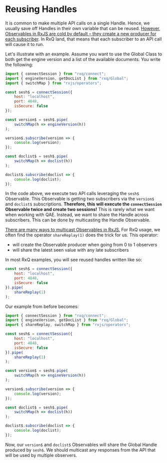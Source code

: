 # Reusing Handles
It is common to make multiple API calls on a single Handle. Hence, we usually save off Handles in their own variable that can be reused. [However, Observables in RxJS are cold by default – they create a new producer for each subscriber](https://medium.com/@benlesh/hot-vs-cold-observables-f8094ed53339). In RxQ land, that means that each subscriber to an API call will cause it to run. 

Let's illustrate with an example. Assume you want to use the Global Class to both get the engine version and a list of the available documents. You write the following:
```javascript
import { connectSession } from "rxq/connect";
import { engineVersion, getDocList } from "rxq/Global";
import { switchMap } from "rxjs/operators";

const sesh$ = connectSession({
    host: "localhost",
    port: 4848,
    isSecure: false
});

const version$ = sesh$.pipe(
    switchMap(h => engineVersion(h))
);

version$.subscribe(version => {
    console.log(version);
});

const doclist$ = sesh$.pipe(
    switchMap(h => doclist(h))
);

doclist$.subscribe(doclist => {
    console.log(doclist);
});
```

In the code above, we execute two API calls leveraging the `sesh$` Observable. This Observable is getting two subscribers via the `version$` and `doclist$` subscriptions. **Therefore, this will execute the `connectSession` Observable twice and create two sessions!** This is rarely what we want when working with QAE. Instead, we want to share the Handle across subscribers. This can be done by multicasting the Handle Observable.

[There are many ways to multicast Observables in RxJS.](https://blog.angularindepth.com/rxjs-understanding-the-publish-and-share-operators-16ea2f446635) For RxQ usage, we often find the operator `shareReplay(1)` does the trick for us. This operator:
* will create the Observable producer when going from 0 to 1 observers
* will share the latest seen value with any late subscribers

In most RxQ examples, you will see reused handles written like so:
```javascript
const sesh$ = connectSession({
    host: "localhost",
    port: 4848,
    isSecure: false
}).pipe(
    shareReplay(1)
);
```

Our example from before becomes:
```javascript
import { connectSession } from "rxq/connect";
import { engineVersion, getDocList } from "rxq/Global";
import { shareReplay, switchMap } from "rxjs/operators";

const sesh$ = connectSession({
    host: "localhost",
    port: 4848,
    isSecure: false
}).pipe(
    shareReplay(1)
);

const version$ = sesh$.pipe(
    switchMap(h => engineVersion(h))
);

version$.subscribe(version => {
    console.log(version);
});

const doclist$ = sesh$.pipe(
    switchMap(h => doclist(h))
);

doclist$.subscribe(doclist => {
    console.log(doclist);
});
```

Now, our `version$` and `doclist$` Observables will share the Global Handle produced by `sesh$`. We should multicast any responses from the API that will be used by multiple observers.